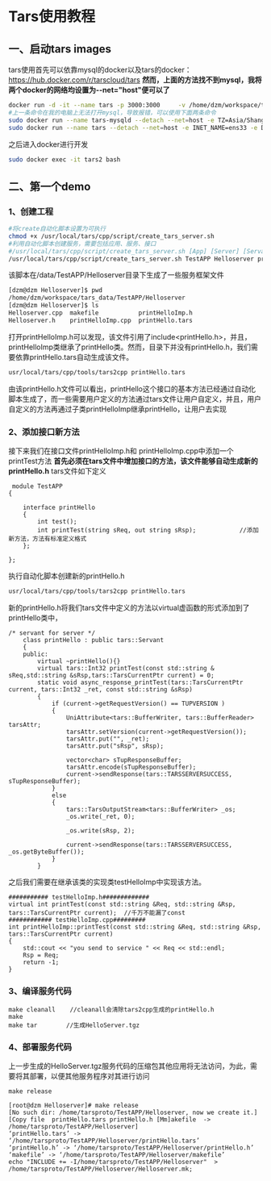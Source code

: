 # Tars使用教程
## 一、启动tars images
tars使用首先可以依靠mysql的docker以及tars的docker：
https://hub.docker.com/r/tarscloud/tars
**然而，上面的方法找不到mysql，我将两个docker的网络均设置为--net="host"便可以了**
```bash
docker run -d -it --name tars -p 3000:3000     -v /home/dzm/workspace/tars_data:/data tarscloud/tars:dev
#上一条命令在我的电脑上无法打开mysql，导致报错，可以使用下面两条命令
sudo docker run --name tars-mysqld --detach --net=host -e TZ=Asia/Shanghai -e MYSQL_ROOT_PASSWORD=password -v /home/dzm/tars/tars_data:/var/lib/mysql mysql:5.6
sudo docker run --name tars --detach --net=host -e INET_NAME=ens33 -e DBIP=192.168.1.105 -e DBPort=3306 -e DBUser=root -e DBPassword=password -v /home/dzm/tars/tars_data:/data tarscloud/tars:dev
```
之后进入docker进行开发
```bash
sudo docker exec -it tars2 bash
```

## 二、第一个demo
### 1、创建工程
```sh
#将create自动化脚本设置为可执行
chmod +x /usr/local/tars/cpp/script/create_tars_server.sh 
#利用自动化脚本创建服务，需要包括应用、服务、接口
#/usr/local/tars/cpp/script/create_tars_server.sh [App] [Server] [Servant]
/usr/local/tars/cpp/script/create_tars_server.sh TestAPP Helloserver printHello
```
该脚本在/data/TestAPP/Helloserver目录下生成了一些服务框架文件
```sh
[dzm@dzm Helloserver]$ pwd
/home/dzm/workspace/tars_data/TestAPP/Helloserver
[dzm@dzm Helloserver]$ ls
Helloserver.cpp  makefile           printHelloImp.h
Helloserver.h    printHelloImp.cpp  printHello.tars
```
打开printHelloImp.h可以发现，该文件引用了include<printHello.h>，并且，printHelloImp类继承了printHello类。然而，目录下并没有printHello.h，我们需要依靠printHello.tars自动生成该文件。
```sh
usr/local/tars/cpp/tools/tars2cpp printHello.tars
```
由该printHello.h文件可以看出，printHello这个接口的基本方法已经通过自动化脚本生成了，而一些需要用户定义的方法通过tars文件让用户自定义，并且，用户自定义的方法再通过子类printHelloImp继承printHello，让用户去实现
### 2、添加接口新方法
接下来我们在接口文件printHelloImp.h和 printHelloImp.cpp中添加一个printTest方法
 **首先必须在tars文件中增加接口的方法，该文件能够自动生成新的printHello.h**
 tars文件如下定义
```
 module TestAPP
{

	interface printHello
	{
	    int test();
	    int printTest(string sReq, out string sRsp);			//添加新方法，方法有标准定义格式
	};

}; 
```
执行自动化脚本创建新的printHello.h
```sh
usr/local/tars/cpp/tools/tars2cpp printHello.tars
```
新的printHello.h将我们tars文件中定义的方法以virtual虚函数的形式添加到了printHello类中，
```
/* servant for server */
    class printHello : public tars::Servant
    {
    public:
        virtual ~printHello(){}
        virtual tars::Int32 printTest(const std::string & sReq,std::string &sRsp,tars::TarsCurrentPtr current) = 0;
        static void async_response_printTest(tars::TarsCurrentPtr current, tars::Int32 _ret, const std::string &sRsp)
        {
            if (current->getRequestVersion() == TUPVERSION )
            {
                UniAttribute<tars::BufferWriter, tars::BufferReader>  tarsAttr;
                tarsAttr.setVersion(current->getRequestVersion());
                tarsAttr.put("", _ret);
                tarsAttr.put("sRsp", sRsp);

                vector<char> sTupResponseBuffer;
                tarsAttr.encode(sTupResponseBuffer);
                current->sendResponse(tars::TARSSERVERSUCCESS, sTupResponseBuffer);
            }
            else
            {
                tars::TarsOutputStream<tars::BufferWriter> _os;
                _os.write(_ret, 0);

                _os.write(sRsp, 2);

                current->sendResponse(tars::TARSSERVERSUCCESS, _os.getByteBuffer());
            }
        }
```

之后我们需要在继承该类的实现类testHelloImp中实现该方法。
```
########### testHelloImp.h#############
virtual int printTest(const std::string &Req, std::string &Rsp, tars::TarsCurrentPtr current);  //千万不能漏了const
############ testHelloImp.cpp#########
int printHelloImp::printTest(const std::string &Req, std::string &Rsp, tars::TarsCurrentPtr current)
{
	std::cout << "you send to service " << Req << std::endl;
	Rsp = Req;
	return -1;
}
```

### 3、编译服务代码
```
make cleanall    //cleanall会清除tars2cpp生成的printHello.h
make
make tar     	//生成HelloServer.tgz
```

### 4、部署服务代码
上一步生成的HelloServer.tgz服务代码的压缩包其他应用将无法访问，为此，需要将其部署，以便其他服务程序对其进行访问
```
make release
```
```
[root@dzm Helloserver]# make release
[No such dir: /home/tarsproto/TestAPP/Helloserver, now we create it.]
[Copy file  printHello.tars printHello.h [Mm]akefile  ->  /home/tarsproto/TestAPP/Helloserver]
‘printHello.tars’ -> ‘/home/tarsproto/TestAPP/Helloserver/printHello.tars’
‘printHello.h’ -> ‘/home/tarsproto/TestAPP/Helloserver/printHello.h’
‘makefile’ -> ‘/home/tarsproto/TestAPP/Helloserver/makefile’
echo "INCLUDE += -I/home/tarsproto/TestAPP/Helloserver"  >  /home/tarsproto/TestAPP/Helloserver/Helloserver.mk;

```


